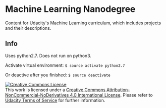 # Machine Learning Nanodegree
Content for Udacity's Machine Learning curriculum, which includes projects and their descriptions.

## Info
Uses python2.7. Does not run on python3.

Activate virtual environment: 
```$ source activate python2.7```

Or deactive after you finished:
```$ source deactivate```

<a rel="license" href="http://creativecommons.org/licenses/by-nc-nd/4.0/"><img alt="Creative Commons License" style="border-width:0" src="https://i.creativecommons.org/l/by-nc-nd/4.0/88x31.png" /></a><br />This work is licensed under a <a rel="license" href="http://creativecommons.org/licenses/by-nc-nd/4.0/">Creative Commons Attribution-NonCommercial-NoDerivatives 4.0 International License</a>. Please refer to [Udacity Terms of Service](https://www.udacity.com/legal) for further information.
